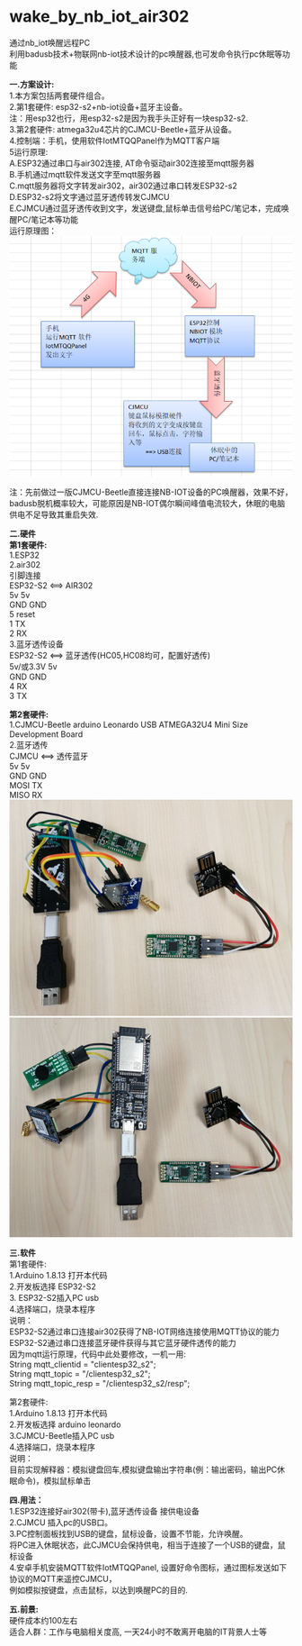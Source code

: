 # wake_by_nb_iot_air302
通过nb_iot唤醒远程PC <br/>
利用badusb技术+物联网nb-iot技术设计的pc唤醒器,也可发命令执行pc休眠等功能<br/>

 <b>一.方案设计:</b><br/>
1.本方案包括两套硬件组合。<br/>
2.第1套硬件: esp32-s2+nb-iot设备+蓝牙主设备。<br/>
  注：用esp32也行，用esp32-s2是因为我手头正好有一块esp32-s2.<br/>
3.第2套硬件: atmega32u4芯片的CJMCU-Beetle+蓝牙从设备。<br/>
4.控制端：手机，使用软件IotMTQQPanel作为MQTT客户端 <br/>
5运行原理:<br/>
  A.ESP32通过串口与air302连接, AT命令驱动air302连接至mqtt服务器<br/>
  B.手机通过mqtt软件发送文字至mqtt服务器<br/>
  C.mqtt服务器将文字转发air302，air302通过串口转发ESP32-s2<br/>
  D.ESP32-s2将文字通过蓝牙透传转发CJMCU<br/>
  E.CJMCU通过蓝牙透传收到文字，发送键盘,鼠标单击信号给PC/笔记本，完成唤醒PC/笔记本等功能<br/>
运行原理图：<br/>
<img src= 'https://github.com/lixy123/nbiot_waker_pc/blob/main/yuanli.JPG?raw=true' /> <br/>

注：先前做过一版CJMCU-Beetle直接连接NB-IOT设备的PC唤醒器，效果不好，badusb脱机概率较大，可能原因是NB-IOT偶尔瞬间峰值电流较大，休眠的电脑供电不足导致其重启失效.<br/>

 <b> 二.硬件</b>  <br/> 
<b>第1套硬件: </b> <br/>
  1.ESP32<br/>
  2.air302<br/>
  引脚连接 <br/>
  ESP32-S2 <==> AIR302 <br/>
  5v         5v <br/>
  GND        GND <br/>
  5          reset <br/>
  1          TX <br/>
  2          RX <br/>
  3.蓝牙透传设备 <br/>
  ESP32-S2 <==> 蓝牙透传(HC05,HC08均可，配置好透传) <br/>
  5v/或3.3V  5v <br/>
  GND        GND <br/>
  4          RX <br/>
  3          TX <br/>
  
<b>第2套硬件: </b> <br/>
  1.CJMCU-Beetle arduino Leonardo USB ATMEGA32U4 Mini Size Development Board <br/>
  2.蓝牙透传 <br/>
  CJMCU <==> 透传蓝牙 <br/>
  5v         5v <br/>
  GND        GND <br/>
  MOSI       TX <br/>
  MISO       RX   <br/>
<img src= 'https://github.com/lixy123/nbiot_waker_pc/blob/main/1.jpg?raw=true' /> 
<img src= 'https://github.com/lixy123/nbiot_waker_pc/blob/main/2.jpg?raw=true' /> 

 <b> 三.软件</b>  <br/>
 第1套硬件: <br/>
  1.Arduino 1.8.13 打开本代码 <br/>
  2.开发板选择 ESP32-S2 <br/>
  3. ESP32-S2插入PC usb <br/>
  4.选择端口，烧录本程序 <br/>
  说明：<br/>
  ESP32-S2通过串口连接air302获得了NB-IOT网络连接使用MQTT协议的能力 <br/>
  ESP32-S2通过串口连接蓝牙硬件获得与其它蓝牙硬件透传的能力 <br/>
  因为mqtt运行原理，代码中此处要修改，一机一用: <br/>
  String mqtt_clientid = "clientesp32_s2"; <br/>
  String mqtt_topic = "/clientesp32_s2"; <br/>
  String mqtt_topic_resp = "/clientesp32_s2/resp"; <br/>

 第2套硬件:<br/>
  1.Arduino 1.8.13 打开本代码<br/>
  2.开发板选择 arduino leonardo<br/>
  3.CJMCU-Beetle插入PC usb<br/>
  4.选择端口，烧录本程序<br/>
  说明：<br/>
  目前实现解释器：模拟键盘回车,模拟键盘输出字符串(例：输出密码，输出PC休眠命令)，模拟鼠标单击<br/>
  
 <b> 四.用法：</b> <br/>
  1.ESP32连接好air302(带卡),蓝牙透传设备 接供电设备 <br/>
  2.CJMCU 插入pc的USB口。<br/>
  3.PC控制面板找到USB的键盘，鼠标设备，设置不节能，允许唤醒。 <br/> 
    将PC进入休眠状态，此CJMCU会保持供电，相当于连接了一个USB的键盘，鼠标设备 <br/>
  4.安卓手机安装MQTT软件IotMTQQPanel, 设置好命令图标，通过图标发送如下协议的MQTT来遥控CJMCU， <br/>
    例如模拟按键盘，点击鼠标，以达到唤醒PC的目的. <br/>
  
 <b> 五.前景:</b> <br/>
硬件成本约100左右<br/>
适合人群：工作与电脑相关度高, 一天24小时不敢离开电脑的IT背景人士等<br/>

 



